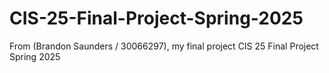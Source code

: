 # CIS-25-Final-Project-Spring-2025
From (Brandon Saunders / 30066297), my final project CIS 25 Final Project Spring 2025

